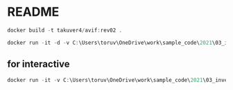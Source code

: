 # README

```powershell
docker build -t takuver4/avif:rev02 .

docker run -it -d -v C:\Users\toruv\OneDrive\work\sample_code\2021\03_investigate_avif:/work/src takuver4/avif:rev02
```

## for interactive

```powershell
docker run -it -v C:\Users\toruv\OneDrive\work\sample_code\2021\03_investigate_avif:/work/ takuver4/avif:rev02 bash
```
